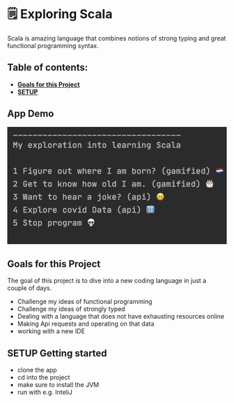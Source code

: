 # 🗒️ Exploring Scala

Scala is amazing language that combines notions of strong typing and great functional programming syntax.

## Table of contents:


- **[Goals for this Project](#goals-for-this-project)**
- **[SETUP](#getting-started)**

## App Demo

![Captain Barber Demo](MainScreen.png)

## Goals for this Project

The goal of this project is to dive into a new coding language in just a couple of days.

- Challenge my ideas of functional programming
- Challenge my ideas of strongly typed
- Dealing with a language that does not have exhausting resources online
- Making Api requests and operating on that data
- working with a new IDE


## SETUP Getting started

- clone the app
- cd into the project
- make sure to install the JVM 
- run with e.g. InteliJ
